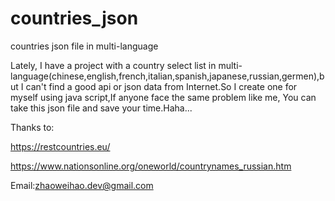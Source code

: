# countries_json
countries json file in multi-language



Lately, I have a project with a country select list in multi-language(chinese,english,french,italian,spanish,japanese,russian,germen),but I can't find a good api or json data from Internet.So I create one for myself using java script,If anyone face the same problem like me, You can take this json file and save your time.Haha...



Thanks to:

https://restcountries.eu/

https://www.nationsonline.org/oneworld/countrynames_russian.htm



Email:zhaoweihao.dev@gmail.com

